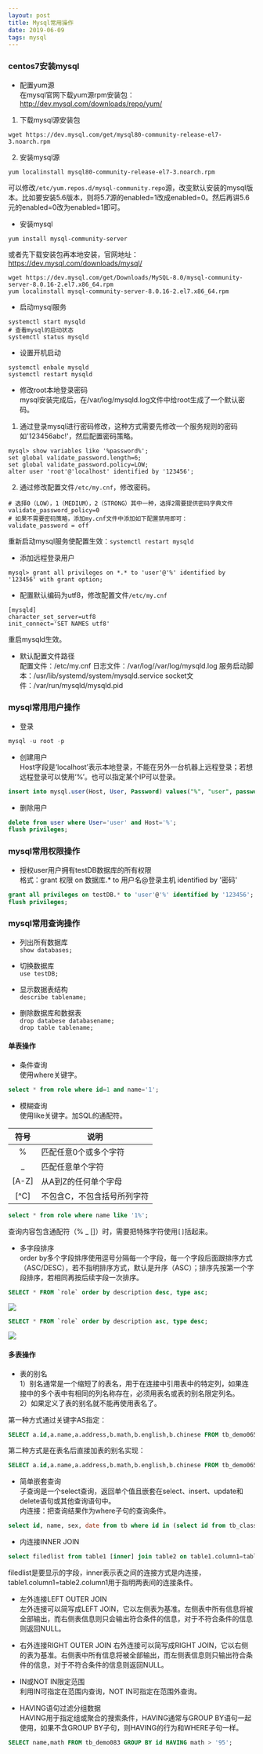 ```yaml
---
layout: post
title: Mysql常用操作
date: 2019-06-09
tags: mysql
---  
```

### centos7安装mysql
- 配置yum源      
在mysql官网下载yum源rpm安装包：http://dev.mysql.com/downloads/repo/yum/

1) 下载mysql源安装包     
```shell
wget https://dev.mysql.com/get/mysql80-community-release-el7-3.noarch.rpm
```

2) 安装mysql源     
```shell
yum localinstall mysql80-community-release-el7-3.noarch.rpm
```

可以修改`/etc/yum.repos.d/mysql-community.repo`源，改变默认安装的mysql版本。比如要安装5.6版本，则将5.7源的enabled=1改成enabled=0。然后再讲5.6元的enabled=0改为enabled=1即可。

- 安装mysql      
```shell
yum install mysql-community-server
```
或者先下载安装包再本地安装，官网地址：https://dev.mysql.com/downloads/mysql/
```shell
wget https://dev.mysql.com/get/Downloads/MySQL-8.0/mysql-community-server-8.0.16-2.el7.x86_64.rpm
yum localinstall mysql-community-server-8.0.16-2.el7.x86_64.rpm
```

- 启动mysql服务      
```shell
systemctl start mysqld
# 查看mysql的启动状态
systemctl status mysqld
```

- 设置开机启动
```shell
systemctl enbale mysqld
systemctl restart mysqld
```

- 修改root本地登录密码       
mysql安装完成后，在/var/log/mysqld.log文件中给root生成了一个默认密码。      
1) 通过登录mysql进行密码修改，这种方式需要先修改一个服务规则的密码如'123456abc!'，然后配置密码策略。
```mysql
mysql> show variables like '%password%';
set global validate_password.length=6;
set global validate_password.policy=LOW;
alter user 'root'@'localhost' identified by '123456';
```

2) 通过修改配置文件`/etc/my.cnf`，修改密码。
```
# 选择0（LOW），1（MEDIUM），2（STRONG）其中一种，选择2需要提供密码字典文件
validate_password_policy=0
# 如果不需要密码策略，添加my.cnf文件中添加如下配置禁用即可：
validate_password = off
```
重新启动mysql服务使配置生效：`systemctl restart mysqld`

- 添加远程登录用户      
```mysql
mysql> grant all privileges on *.* to 'user'@'%' identified by '123456' with grant option;
```

- 配置默认编码为utf8，修改配置文件`/etc/my.cnf`      
```
[mysqld]
character_set_server=utf8
init_connect='SET NAMES utf8'
```
重启mysqld生效。     

- 默认配置文件路径       
配置文件：/etc/my.cnf
日志文件：/var/log//var/log/mysqld.log
服务启动脚本：/usr/lib/systemd/system/mysqld.service
socket文件：/var/run/mysqld/mysqld.pid

### mysql常用用户操作
- 登录     
```sql
mysql -u root -p
```

- 创建用户         
Host字段是‘localhost’表示本地登录，不能在另外一台机器上远程登录；若想远程登录可以使用‘%’。也可以指定某个IP可以登录。      
```sql
insert into mysql.user(Host, User, Password) values("%", "user", password("123456"));
```

- 删除用户
```sql
delete from user where User='user' and Host='%';
flush privileges;
```

### mysql常用权限操作
- 授权user用户拥有testDB数据库的所有权限           
格式：grant 权限 on 数据库.* to 用户名@登录主机 identified by '密码'     
```sql
grant all privileges on testDB.* to 'user'@'%' identified by '123456';
flush privileges;
```

### mysql常用查询操作
- 列出所有数据库       
`show databases;`    

- 切换数据库       
`use testDB;`     

- 显示数据表结构      
`describe tablename;`       

- 删除数据库和数据表      
`drop databese databasename;`      
`drop table tablename;`       


#### 单表操作
- 条件查询         
使用where关键字。
```sql
select * from role where id=1 and name='1';
```

- 模糊查询         
使用like关键字。加SQL的通配符。         

| 符号   | 说明                     |
| :---: | ------------------------ |
| %     | 匹配任意0个或多个字符      |
| _     | 匹配任意单个字符           |
| [A-Z] | 从A到Z的任何单个字母       |
| [^C]  | 不包含C，不包含括号所列字符 |

```sql
select * from role where name like '1%';
```
查询内容包含通配符（% _ []）时，需要把特殊字符使用`[]`括起来。      

- 多字段排序        
order by多个字段排序使用逗号分隔每一个字段，每一个字段后面跟排序方式（ASC/DESC），若不指明排序方式，默认是升序（ASC）；排序先按第一个字段排序，若相同再按后续字段一次排序。       

```sql
SELECT * FROM `role` order by description desc, type asc;
```
![](https://jacky-wangjj.github.io/images/blog/mysql/mysql-multi-field-sort-1.png#pic_center)

```sql
SELECT * FROM `role` order by description asc, type desc;
```
![](https://jacky-wangjj.github.io/images/blog/mysql/mysql-multi-field-sort-2.png#pic_center)

#### 多表操作
- 表的别名         
1）别名通常是一个缩短了的表名，用于在连接中引用表中的特定列，如果连接中的多个表中有相同的列名称存在，必须用表名或表的别名限定列名。       
2）如果定义了表的别名就不能再使用表名了。       

第一种方式通过关键字AS指定：     
```sql
SELECT a.id,a.name,a.address,b.math,b.english,b.chinese FROM tb_demo065 AS a,tb_demo065_tel AS b WHERE a.id=b.id;
```

第二种方式是在表名后直接加表的别名实现：
```sql
SELECT a.id,a.name,a.address,b.math,b.english,b.chinese FROM tb_demo065  a,tb_demo065_tel  b WHERE a.id=b.id;
```

- 简单嵌套查询      
子查询是一个select查询，返回单个值且嵌套在select、insert、update和delete语句或其他查询语句中。       
内连接：把查询结果作为where子句的查询条件。       
```sql
select id, name, sex, date from tb where id in (select id from tb_class where class=1);
```

- 内连接INNER JOIN       
```sql
select filedlist from table1 [inner] join table2 on table1.column1=table2.column1;
```
filedlist是要显示的字段，inner表示表之间的连接方式是内连接，table1.column1=table2.column1用于指明两表间的连接条件。     

- 左外连接LEFT OUTER JOIN         
左外连接可以简写成LEFT JOIN，它以左侧表为基准。左侧表中所有信息将被全部输出，而右侧表信息则只会输出符合条件的信息，对于不符合条件的信息则返回NULL。     

- 右外连接RIGHT OUTER JOIN
右外连接可以简写成RIGHT JOIN，它以右侧的表为基准。右侧表中所有信息将被全部输出，而左侧表信息则只输出符合条件的信息，对于不符合条件的信息则返回NULL。     

- IN或NOT IN限定范围      
利用IN可指定在范围内查询，NOT IN可指定在范围外查询。     

- HAVING语句过滤分组数据      
HAVING用于指定组或聚合的搜索条件，HAVING通常与GROUP BY语句一起使用，如果不含GROUP BY子句，则HAVING的行为和WHERE子句一样。      
```sql
SELECT name,math FROM tb_demo083 GROUP BY id HAVING math > '95';
```
